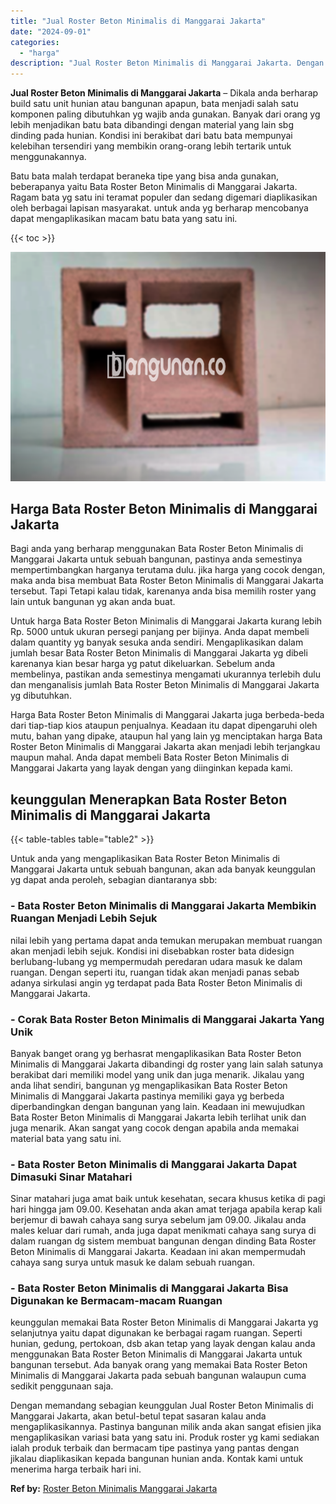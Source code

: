 ```yaml
---
title: "Jual Roster Beton Minimalis di Manggarai Jakarta"
date: "2024-09-01"
categories: 
  - "harga"
description: "Jual Roster Beton Minimalis di Manggarai Jakarta. Dengan memandang sebagian keunggulan Jual Roster Beton Minimalis di Manggarai Jakarta, akan betul-betul tep..."
---
```


**Jual Roster Beton Minimalis di Manggarai Jakarta** – Dikala anda berharap build satu unit hunian atau bangunan apapun, bata menjadi salah satu komponen paling dibutuhkan yg wajib anda gunakan. Banyak dari orang yg lebih menjadikan batu bata dibandingi dengan material yang lain sbg dinding pada hunian. Kondisi ini berakibat dari batu bata mempunyai kelebihan tersendiri yang membikin orang-orang lebih tertarik untuk menggunakannya.

Batu bata malah terdapat beraneka tipe yang bisa anda gunakan, beberapanya yaitu Bata Roster Beton Minimalis di Manggarai Jakarta. Ragam bata yg satu ini teramat populer dan sedang digemari diaplikasikan oleh berbagai lapisan masyarakat. untuk anda yg berharap mencobanya dapat mengaplikasikan macam batu bata yang satu ini.

{{< toc >}}

![Jual Roster Beton Minimalis di Manggarai Jakarta](/images/bata-roster-minimalis-04.png)

## Harga Bata Roster Beton Minimalis di Manggarai Jakarta

Bagi anda yang berharap menggunakan Bata Roster Beton Minimalis di Manggarai Jakarta untuk sebuah bangunan, pastinya anda semestinya mempertimbangkan harganya terutama dulu. jika harga yang cocok dengan, maka anda bisa membuat Bata Roster Beton Minimalis di Manggarai Jakarta tersebut. Tapi Tetapi kalau tidak, karenanya anda bisa memilih roster yang lain untuk bangunan yg akan anda buat.

Untuk harga Bata Roster Beton Minimalis di Manggarai Jakarta kurang lebih Rp. 5000 untuk ukuran persegi panjang per bijinya. Anda dapat membeli dalam quantity yg banyak sesuka anda sendiri. Mengaplikasikan dalam jumlah besar Bata Roster Beton Minimalis di Manggarai Jakarta yg dibeli karenanya kian besar harga yg patut dikeluarkan. Sebelum anda membelinya, pastikan anda semestinya mengamati ukurannya terlebih dulu dan menganalisis jumlah Bata Roster Beton Minimalis di Manggarai Jakarta yg dibutuhkan.

Harga Bata Roster Beton Minimalis di Manggarai Jakarta juga berbeda-beda dari tiap-tiap kios ataupun penjualnya. Keadaan itu dapat dipengaruhi oleh mutu, bahan yang dipake, ataupun hal yang lain yg menciptakan harga Bata Roster Beton Minimalis di Manggarai Jakarta akan menjadi lebih terjangkau maupun mahal. Anda dapat membeli Bata Roster Beton Minimalis di Manggarai Jakarta yang layak dengan yang diinginkan kepada kami.

## keunggulan Menerapkan Bata Roster Beton Minimalis di Manggarai Jakarta

{{< table-tables table="table2" >}}

Untuk anda yang mengaplikasikan Bata Roster Beton Minimalis di Manggarai Jakarta untuk sebuah bangunan, akan ada banyak keunggulan yg dapat anda peroleh, sebagian diantaranya sbb:

### \- Bata Roster Beton Minimalis di Manggarai Jakarta Membikin Ruangan Menjadi Lebih Sejuk

nilai lebih yang pertama dapat anda temukan merupakan membuat ruangan akan menjadi lebih sejuk. Kondisi ini disebabkan roster bata didesign berlubang-lubang yg mempermudah peredaran udara masuk ke dalam ruangan. Dengan seperti itu, ruangan tidak akan menjadi panas sebab adanya sirkulasi angin yg terdapat pada Bata Roster Beton Minimalis di Manggarai Jakarta.

### \- Corak Bata Roster Beton Minimalis di Manggarai Jakarta Yang Unik

Banyak banget orang yg berhasrat mengaplikasikan Bata Roster Beton Minimalis di Manggarai Jakarta dibandingi dg roster yang lain salah satunya berakibat dari memiliki model yang unik dan juga menarik. Jikalau yang anda lihat sendiri, bangunan yg mengaplikasikan Bata Roster Beton Minimalis di Manggarai Jakarta pastinya memiliki gaya yg berbeda diperbandingkan dengan bangunan yang lain. Keadaan ini mewujudkan Bata Roster Beton Minimalis di Manggarai Jakarta lebih terlihat unik dan juga menarik. Akan sangat yang cocok dengan apabila anda memakai material bata yang satu ini.

### \- Bata Roster Beton Minimalis di Manggarai Jakarta Dapat Dimasuki Sinar Matahari

Sinar matahari juga amat baik untuk kesehatan, secara khusus ketika di pagi hari hingga jam 09.00. Kesehatan anda akan amat terjaga apabila kerap kali berjemur di bawah cahaya sang surya sebelum jam 09.00. Jikalau anda males keluar dari rumah, anda juga dapat menikmati cahaya sang surya di dalam ruangan dg sistem membuat bangunan dengan dinding Bata Roster Beton Minimalis di Manggarai Jakarta. Keadaan ini akan mempermudah cahaya sang surya untuk masuk ke dalam sebuah ruangan.

### \- Bata Roster Beton Minimalis di Manggarai Jakarta Bisa Digunakan ke Bermacam-macam Ruangan

keunggulan memakai Bata Roster Beton Minimalis di Manggarai Jakarta yg selanjutnya yaitu dapat digunakan ke berbagai ragam ruangan. Seperti hunian, gedung, pertokoan, dsb akan tetap yang layak dengan kalau anda menggunakan Bata Roster Beton Minimalis di Manggarai Jakarta untuk bangunan tersebut. Ada banyak orang yang memakai Bata Roster Beton Minimalis di Manggarai Jakarta pada sebuah bangunan walaupun cuma sedikit penggunaan saja.

Dengan memandang sebagian keunggulan Jual Roster Beton Minimalis di Manggarai Jakarta, akan betul-betul tepat sasaran kalau anda mengaplikasikannya. Pastinya bangunan milik anda akan sangat efisien jika mengaplikasikan variasi bata yang satu ini. Produk roster yg kami sediakan ialah produk terbaik dan bermacam tipe pastinya yang pantas dengan jikalau diaplikasikan kepada bangunan hunian anda. Kontak kami untuk menerima harga terbaik hari ini.

**Ref by:** [Roster Beton Minimalis Manggarai Jakarta](https://id.wikipedia.org/wiki/Roster)
